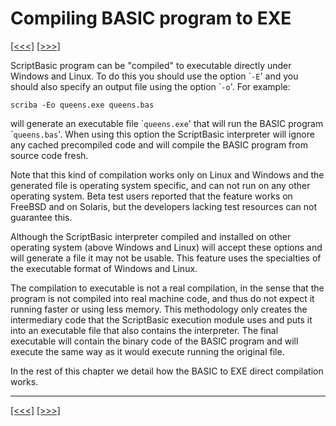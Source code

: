# Compiling BASIC program to EXE

[\[\<\<\<\]](ug_5.1.md) [\[\>\>\>\]](ug_6.1.md)

ScriptBasic program can be "compiled" to executable directly under
Windows and Linux. To do this you should use the option \``-E`' and you
should also specify an output file using the option \``-o`'. For
example:

    scriba -Eo queens.exe queens.bas

will generate an executable file \``queens.exe`' that will run the BASIC
program \``queens.bas`'. When using this option the ScriptBasic
interpreter will ignore any cached precompiled code and will compile the
BASIC program from source code fresh.

Note that this kind of compilation works only on Linux and Windows and
the generated file is operating system specific, and can not run on any
other operating system. Beta test users reported that the feature works
on FreeBSD and on Solaris, but the developers lacking test resources can
not guarantee this.

Although the ScriptBasic interpreter compiled and installed on other
operating system (above Windows and Linux) will accept these options and
will generate a file it may not be usable. This feature uses the
specialties of the executable format of Windows and Linux.

The compilation to executable is not a real compilation, in the sense
that the program is not compiled into real machine code, and thus do not
expect it running faster or using less memory. This methodology only
creates the intermediary code that the ScriptBasic execution module uses
and puts it into an executable file that also contains the interpreter.
The final executable will contain the binary code of the BASIC program
and will execute the same way as it would execute running the original
file.

In the rest of this chapter we detail how the BASIC to EXE direct
compilation works.

-----

[\[\<\<\<\]](ug_5.1.md) [\[\>\>\>\]](ug_6.1.md)
